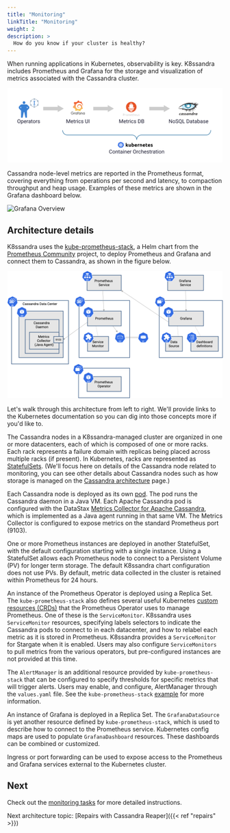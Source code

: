 ```yaml
---
title: "Monitoring"
linkTitle: "Monitoring"
weight: 2
description: > 
  How do you know if your cluster is healthy?
---
```


When running applications in Kubernetes, observability is key. K8ssandra includes Prometheus and Grafana for the storage and visualization of metrics associated with the Cassandra cluster.

![Monitoring Overview](monitoring-overview.png)

Cassandra node-level metrics are reported in the Prometheus format, covering everything from operations per second and latency, to compaction throughput and heap usage. Examples of these metrics are shown in the Grafana dashboard below.

![Grafana Overview](grafana-overview.png)

## Architecture details

K8ssandra uses the [kube-prometheus-stack](https://github.com/prometheus-community/helm-charts/tree/main/charts/kube-prometheus-stack), a Helm chart from the [Prometheus Community](https://prometheus.io/community/) project, to deploy Prometheus and Grafana and connect them to Cassandra, as shown in the figure below.

![Monitoring Architecture](monitoring-architecture.png)

Let's walk through this architecture from left to right. We'll provide links to the Kubernetes documentation so you can dig into those concepts more if you'd like to.

The Cassandra nodes in a K8ssandra-managed cluster are organized in one or more datacenters, each of which is composed of one or more racks. Each rack represents a failure domain with replicas being placed across multiple racks (if present). In Kubernetes, racks are represented as [StatefulSets](https://kubernetes.io/docs/concepts/workloads/controllers/statefulset/). (We'll focus here on details of the Cassandra node related to monitoring, you can see other details about Cassandra nodes such as how storage is managed on the [Cassandra architecture](/docs/architecture/cassandra) page.)

Each Cassandra node is deployed as its own [pod](https://kubernetes.io/docs/concepts/workloads/pods/). The pod runs the Cassandra daemon in a Java VM. Each Apache Cassandra pod is configured with the DataStax [Metrics Collector for Apache Cassandra](https://github.com/datastax/metric-collector-for-apache-cassandra), which is implemented as a Java agent running in that same VM. The Metrics Collector is configured to expose metrics on the standard Prometheus port (9103).

One or more Prometheus instances are deployed in another StatefulSet, with the default configuration starting with a single instance. Using a StatefulSet allows each Prometheus node to connect to a Persistent Volume (PV) for longer term storage. The default K8ssandra chart configuration does not use PVs. By default, metric data collected in the cluster is retained within Prometheus for 24 hours.

An instance of the Prometheus Operator is deployed using a Replica Set. The `kube-prometheus-stack` also defines several useful Kubernetes [custom resources (CRDs)](https://kubernetes.io/docs/concepts/extend-kubernetes/api-extension/custom-resources/) that the Prometheus Operator uses to manage Prometheus. One of these is the `ServiceMonitor`. K8ssandra uses `ServiceMonitor` resources, specifying labels selectors to indicate the Cassandra pods to connect to in each datacenter, and how to relabel each metric as it is stored in Prometheus. K8ssandra provides a `ServiceMonitor` for Stargate when it is enabled. Users may also configure `ServiceMonitors` to pull metrics from the various operators, but pre-configured instances are not provided at this time.

The `AlertManager` is an additional resource provided by `kube-prometheus-stack` that can be configured to specify thresholds for specific metrics that will trigger alerts. Users may enable, and configure, AlertManager through the `values.yaml` file. See the `kube-prometheus-stack` [example](https://github.com/prometheus-community/helm-charts/blob/main/charts/kube-prometheus-stack/values.yaml#L114-L595) for more information.
  
An instance of Grafana is deployed in a Replica Set. The `GrafanaDataSource` is yet another resource defined by `kube-prometheus-stack`, which is used to describe how to connect to the Prometheus service. Kubernetes config maps are used to populate `GrafanaDashboard` resources. These dashboards can be combined or customized.

Ingress or port forwarding can be used to expose access to the Prometheus and Grafana services external to the Kubernetes cluster.

## Next

Check out the [monitoring tasks](/docs/topics/monitoring) for more detailed instructions.

Next architecture topic: [Repairs with Cassandra Reaper]({{< ref "repairs" >}})
